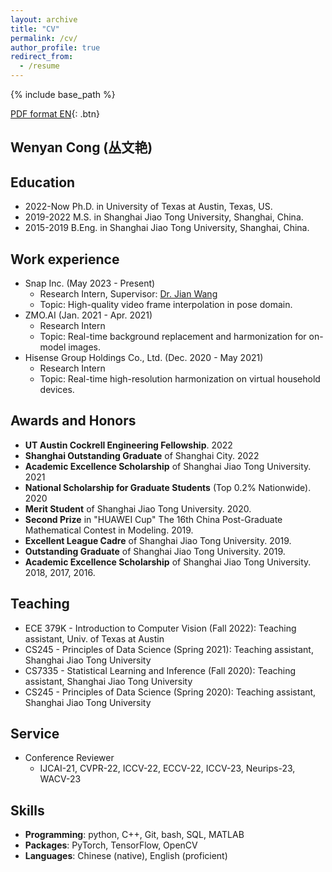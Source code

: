 ```yaml
---
layout: archive
title: "CV"
permalink: /cv/
author_profile: true
redirect_from:
  - /resume
---
```


{% include base_path %}

[PDF format EN](){: .btn}

## Wenyan Cong (丛文艳)


Education
------
* 2022-Now Ph.D. in University of Texas at Austin, Texas, US. 
* 2019-2022 M.S. in Shanghai Jiao Tong University, Shanghai, China. 
* 2015-2019 B.Eng. in Shanghai Jiao Tong University, Shanghai, China.

Work experience
------
* Snap Inc. (May 2023 - Present)
  * Research Intern, Supervisor: [Dr. Jian Wang](https://jianwang-cmu.github.io/)
  * Topic: High-quality video frame interpolation in pose domain.
* ZMO.AI (Jan. 2021 - Apr. 2021)
  * Research Intern
  * Topic: Real-time background replacement and harmonization for on-model images.
* Hisense Group Holdings Co., Ltd. (Dec. 2020 - May 2021)
  * Research Intern
  * Topic: Real-time high-resolution harmonization on virtual household devices.



Awards and Honors
------

* **UT Austin Cockrell Engineering Fellowship**. 2022
* **Shanghai Outstanding Graduate** of Shanghai City. 2022
* **Academic Excellence Scholarship** of Shanghai Jiao Tong University. 2021
* **National Scholarship for Graduate Students** (Top 0.2% Nationwide). 2020
* **Merit Student** of Shanghai Jiao Tong University. 2020.
* **Second Prize** in  "HUAWEI Cup" The 16th China Post-Graduate Mathematical Contest in Modeling. 2019.
* **Excellent League Cadre** of Shanghai Jiao Tong University. 2019.
* **Outstanding Graduate** of Shanghai Jiao Tong University. 2019.
* **Academic Excellence Scholarship** of Shanghai Jiao Tong University. 2018, 2017, 2016.



Teaching
------

* ECE 379K - Introduction to Computer Vision (Fall 2022): Teaching assistant, Univ. of Texas at Austin
* CS245 - Principles of Data Science (Spring 2021): Teaching assistant, Shanghai Jiao Tong University
* CS7335 - Statistical Learning and Inference (Fall 2020): Teaching assistant, Shanghai Jiao Tong University
* CS245 - Principles of Data Science (Spring 2020): Teaching assistant, Shanghai Jiao Tong University

    

Service
------

* Conference Reviewer
  * IJCAI-21, CVPR-22, ICCV-22, ECCV-22, ICCV-23, Neurips-23, WACV-23 


Skills
------

* **Programming**: python, C++, Git, bash, SQL, MATLAB
* **Packages**: PyTorch, TensorFlow, OpenCV
* **Languages**: Chinese (native), English (proficient)